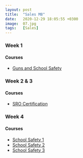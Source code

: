 ```yaml
---
layout: post
title:  "Sales M8"
date:   2020-12-29 18:05:55 +0300
image:  07.jpg
tags:   [Sales]
---
```

### Week 1
#### Courses
* [Guns and School Safety ](https://www.coursera.org/learn/gun-violence)

### Week 2 & 3
#### Courses
* [SRO Certification](https://www.schoolsafetyacademy.com/HomeLogin.aspx)

### Week 4
#### Courses
* [School Safety 1](https://www.secretservice.gov/data/protection/ntac/USSS_NTAC_Enhancing_School_Safety_Guide_7.11.18.pdf)
* [School Safety 2](https://www.secretservice.gov/data/protection/ntac/Protecting_Americas_Schools.pdf)
* [School Safety 3](https://www2.ed.gov/admins/lead/safety/preventingattacksreport.pdf)

[jekyll-docs]: https://jekyllrb.com/docs/home
[jekyll-gh]:   https://github.com/jekyll/jekyll
[jekyll-talk]: https://talk.jekyllrb.com/

